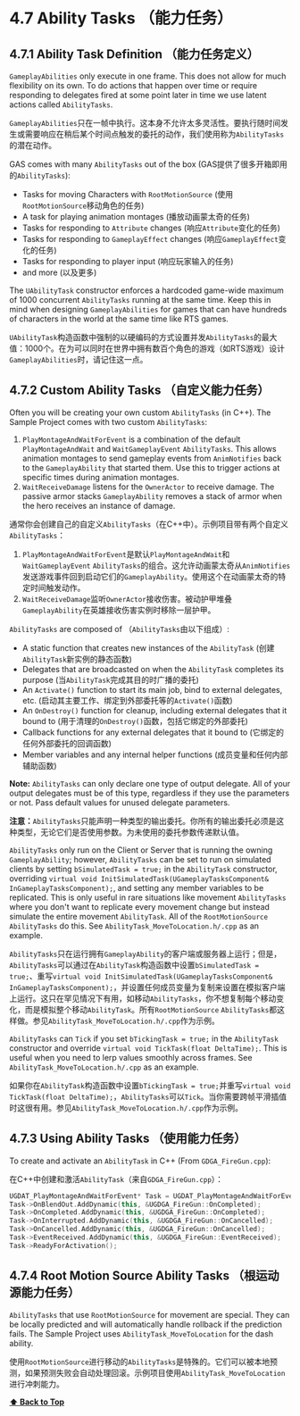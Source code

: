 # 4.7 Ability Tasks （能力任务）

## 4.7.1 Ability Task Definition （能力任务定义）

`GameplayAbilities` only execute in one frame. This does not allow for much flexibility on its own. To do actions that happen over time or require responding to delegates fired at some point later in time we use latent actions called `AbilityTasks`.

`GameplayAbilities`只在一帧中执行。这本身不允许太多灵活性。要执行随时间发生或需要响应在稍后某个时间点触发的委托的动作，我们使用称为`AbilityTasks`的潜在动作。

GAS comes with many `AbilityTasks` out of the box (GAS提供了很多开箱即用的`AbilityTasks`):
* Tasks for moving Characters with `RootMotionSource` (使用`RootMotionSource`移动角色的任务)
* A task for playing animation montages (播放动画蒙太奇的任务)
* Tasks for responding to `Attribute` changes (响应`Attribute`变化的任务)
* Tasks for responding to `GameplayEffect` changes (响应`GameplayEffect`变化的任务)
* Tasks for responding to player input (响应玩家输入的任务)
* and more (以及更多)

The `UAbilityTask` constructor enforces a hardcoded game-wide maximum of 1000 concurrent `AbilityTasks` running at the same time. Keep this in mind when designing `GameplayAbilities` for games that can have hundreds of characters in the world at the same time like RTS games.

`UAbilityTask`构造函数中强制的以硬编码的方式设置并发`AbilityTasks`的最大值：1000个。在为可以同时在世界中拥有数百个角色的游戏（如RTS游戏）设计`GameplayAbilities`时，请记住这一点。

## 4.7.2 Custom Ability Tasks （自定义能力任务）

Often you will be creating your own custom `AbilityTasks` (in C++). The Sample Project comes with two custom `AbilityTasks`:
1. `PlayMontageAndWaitForEvent` is a combination of the default `PlayMontageAndWait` and `WaitGameplayEvent` `AbilityTasks`. This allows animation montages to send gameplay events from `AnimNotifies` back to the `GameplayAbility` that started them. Use this to trigger actions at specific times during animation montages.
1. `WaitReceiveDamage` listens for the `OwnerActor` to receive damage. The passive armor stacks `GameplayAbility` removes a stack of armor when the hero receives an instance of damage.

通常你会创建自己的自定义`AbilityTasks`（在C++中）。示例项目带有两个自定义`AbilityTasks`：
1. `PlayMontageAndWaitForEvent`是默认`PlayMontageAndWait`和`WaitGameplayEvent` `AbilityTasks`的组合。这允许动画蒙太奇从`AnimNotifies`发送游戏事件回到启动它们的`GameplayAbility`。使用这个在动画蒙太奇的特定时间触发动作。
1. `WaitReceiveDamage`监听`OwnerActor`接收伤害。被动护甲堆叠`GameplayAbility`在英雄接收伤害实例时移除一层护甲。

`AbilityTasks` are composed of （`AbilityTasks`由以下组成）:
* A static function that creates new instances of the `AbilityTask` (创建`AbilityTask`新实例的静态函数)
* Delegates that are broadcasted on when the `AbilityTask` completes its purpose (当`AbilityTask`完成其目的时广播的委托) 
* An `Activate()` function to start its main job, bind to external delegates, etc. (启动其主要工作、绑定到外部委托等的`Activate()`函数)
* An `OnDestroy()` function for cleanup, including external delegates that it bound to (用于清理的`OnDestroy()`函数，包括它绑定的外部委托)
* Callback functions for any external delegates that it bound to (它绑定的任何外部委托的回调函数)
* Member variables and any internal helper functions (成员变量和任何内部辅助函数)

**Note:** `AbilityTasks` can only declare one type of output delegate. All of your output delegates must be of this type, regardless if they use the parameters or not. Pass default values for unused delegate parameters.

**注意：**`AbilityTasks`只能声明一种类型的输出委托。你所有的输出委托必须是这种类型，无论它们是否使用参数。为未使用的委托参数传递默认值。

`AbilityTasks` only run on the Client or Server that is running the owning `GameplayAbility`; however, `AbilityTasks` can be set to run on simulated clients by setting `bSimulatedTask = true;` in the `AbilityTask` constructor, overriding `virtual void InitSimulatedTask(UGameplayTasksComponent& InGameplayTasksComponent);`, and setting any member variables to be replicated. This is only useful in rare situations like movement `AbilityTasks` where you don't want to replicate every movement change but instead simulate the entire movement `AbilityTask`. All of the `RootMotionSource` `AbilityTasks` do this. See `AbilityTask_MoveToLocation.h/.cpp` as an example.

`AbilityTasks`只在运行拥有`GameplayAbility`的客户端或服务器上运行；但是，`AbilityTasks`可以通过在`AbilityTask`构造函数中设置`bSimulatedTask = true;`、重写`virtual void InitSimulatedTask(UGameplayTasksComponent& InGameplayTasksComponent);`，并设置任何成员变量为复制来设置在模拟客户端上运行。这只在罕见情况下有用，如移动`AbilityTasks`，你不想复制每个移动变化，而是模拟整个移动`AbilityTask`。所有`RootMotionSource` `AbilityTasks`都这样做。参见`AbilityTask_MoveToLocation.h/.cpp`作为示例。

`AbilityTasks` can `Tick` if you set `bTickingTask = true;` in the `AbilityTask` constructor and override `virtual void TickTask(float DeltaTime);`. This is useful when you need to lerp values smoothly across frames. See `AbilityTask_MoveToLocation.h/.cpp` as an example.

如果你在`AbilityTask`构造函数中设置`bTickingTask = true;`并重写`virtual void TickTask(float DeltaTime);`，`AbilityTasks`可以`Tick`。当你需要跨帧平滑插值时这很有用。参见`AbilityTask_MoveToLocation.h/.cpp`作为示例。

## 4.7.3 Using Ability Tasks （使用能力任务）

To create and activate an `AbilityTask` in C++ (From `GDGA_FireGun.cpp`):

在C++中创建和激活`AbilityTask`（来自`GDGA_FireGun.cpp`）：

```c++
UGDAT_PlayMontageAndWaitForEvent* Task = UGDAT_PlayMontageAndWaitForEvent::PlayMontageAndWaitForEvent(this, NAME_None, MontageToPlay, FGameplayTagContainer(), 1.0f, NAME_None, false, 1.0f);
Task->OnBlendOut.AddDynamic(this, &UGDGA_FireGun::OnCompleted);
Task->OnCompleted.AddDynamic(this, &UGDGA_FireGun::OnCompleted);
Task->OnInterrupted.AddDynamic(this, &UGDGA_FireGun::OnCancelled);
Task->OnCancelled.AddDynamic(this, &UGDGA_FireGun::OnCancelled);
Task->EventReceived.AddDynamic(this, &UGDGA_FireGun::EventReceived);
Task->ReadyForActivation();
```

## 4.7.4 Root Motion Source Ability Tasks （根运动源能力任务）

`AbilityTasks` that use `RootMotionSource` for movement are special. They can be locally predicted and will automatically handle rollback if the prediction fails. The Sample Project uses `AbilityTask_MoveToLocation` for the dash ability.

使用`RootMotionSource`进行移动的`AbilityTasks`是特殊的。它们可以被本地预测，如果预测失败会自动处理回滚。示例项目使用`AbilityTask_MoveToLocation`进行冲刺能力。

**[⬆ Back to Top](../README.md#table-of-contents)**
